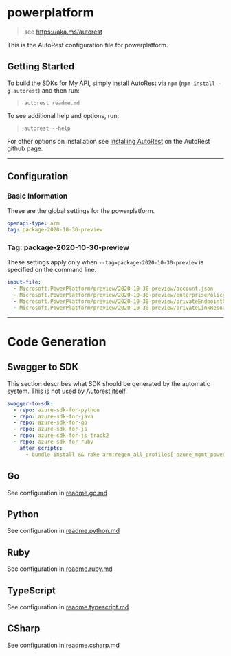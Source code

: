# powerplatform

> see https://aka.ms/autorest

This is the AutoRest configuration file for powerplatform.

## Getting Started

To build the SDKs for My API, simply install AutoRest via `npm` (`npm install -g autorest`) and then run:

> `autorest readme.md`

To see additional help and options, run:

> `autorest --help`

For other options on installation see [Installing AutoRest](https://aka.ms/autorest/install) on the AutoRest github page.

---

## Configuration

### Basic Information

These are the global settings for the powerplatform.

```yaml
openapi-type: arm
tag: package-2020-10-30-preview
```

### Tag: package-2020-10-30-preview

These settings apply only when `--tag=package-2020-10-30-preview` is specified on the command line.

```yaml $(tag) == 'package-2020-10-30-preview'
input-file:
  - Microsoft.PowerPlatform/preview/2020-10-30-preview/account.json
  - Microsoft.PowerPlatform/preview/2020-10-30-preview/enterprisePolicy.json
  - Microsoft.PowerPlatform/preview/2020-10-30-preview/privateEndpointConnection.json
  - Microsoft.PowerPlatform/preview/2020-10-30-preview/privateLinkResources.json
```

---

# Code Generation

## Swagger to SDK

This section describes what SDK should be generated by the automatic system.
This is not used by Autorest itself.

```yaml $(swagger-to-sdk)
swagger-to-sdk:
  - repo: azure-sdk-for-python
  - repo: azure-sdk-for-java
  - repo: azure-sdk-for-go
  - repo: azure-sdk-for-js
  - repo: azure-sdk-for-js-track2
  - repo: azure-sdk-for-ruby
    after_scripts:
      - bundle install && rake arm:regen_all_profiles['azure_mgmt_powerplatform']
```

## Go

See configuration in [readme.go.md](./readme.go.md)

## Python

See configuration in [readme.python.md](./readme.python.md)

## Ruby

See configuration in [readme.ruby.md](./readme.ruby.md)

## TypeScript

See configuration in [readme.typescript.md](./readme.typescript.md)

## CSharp

See configuration in [readme.csharp.md](./readme.csharp.md)
